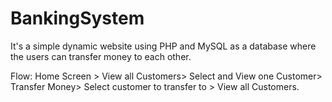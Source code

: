 # BankingSystem
It's a simple dynamic website using PHP and MySQL as a database where the users can transfer money to each other.

Flow: Home Screen > View all Customers> Select and View
one Customer> Transfer Money> Select customer to transfer
to > View all Customers.

